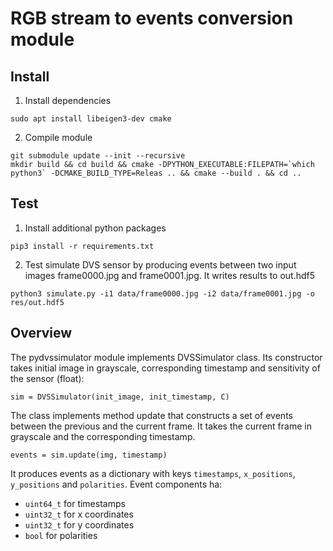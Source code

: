 # RGB stream to events conversion module

## Install

1. Install dependencies
```
sudo apt install libeigen3-dev cmake
``` 
2. Compile module
```
git submodule update --init --recursive
mkdir build && cd build && cmake -DPYTHON_EXECUTABLE:FILEPATH=`which python3` -DCMAKE_BUILD_TYPE=Releas .. && cmake --build . && cd ..
```

## Test

1. Install additional python packages
```
pip3 install -r requirements.txt
```

2. Test simulate DVS sensor by producing events between two input images frame0000.jpg and frame0001.jpg. It writes results to out.hdf5
```
python3 simulate.py -i1 data/frame0000.jpg -i2 data/frame0001.jpg -o res/out.hdf5
```

## Overview

The pydvssimulator module implements DVSSimulator class. Its constructor takes initial image in grayscale, corresponding timestamp and sensitivity of the sensor (float):
```
sim = DVSSimulator(init_image, init_timestamp, C)
```

The class implements method update that constructs a set of events between the previous and the current frame. It takes the current frame in grayscale and the corresponding timestamp.
```
events = sim.update(img, timestamp)
```

It produces events as a dictionary with keys `timestamps`, `x_positions`, `y_positions` and `polarities`.
Event components ha:
* `uint64_t` for timestamps
* `uint32_t` for x coordinates
* `uint32_t` for y coordinates
* `bool` for polarities
